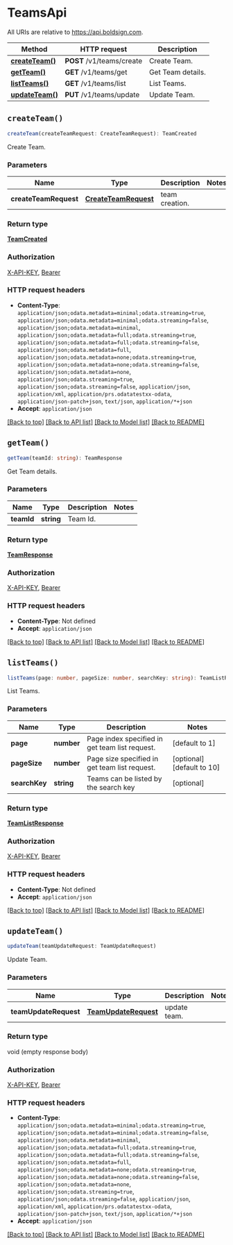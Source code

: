 # TeamsApi

All URIs are relative to https://api.boldsign.com.

| Method | HTTP request | Description |
| ------------- | ------------- | ------------- |
| [**createTeam()**](TeamsApi.md#createTeam) | **POST** /v1/teams/create | Create Team. |
| [**getTeam()**](TeamsApi.md#getTeam) | **GET** /v1/teams/get | Get Team details. |
| [**listTeams()**](TeamsApi.md#listTeams) | **GET** /v1/teams/list | List Teams. |
| [**updateTeam()**](TeamsApi.md#updateTeam) | **PUT** /v1/teams/update | Update Team. |


## `createTeam()`

```typescript
createTeam(createTeamRequest: CreateTeamRequest): TeamCreated
```

Create Team.


### Parameters

|Name | Type | Description  | Notes |
| ------------- | ------------- | ------------- | ------------- |
| **createTeamRequest** | [**CreateTeamRequest**](../docs/CreateTeamRequest.md)| team creation. | |

### Return type

[**TeamCreated**](../docs/TeamCreated.md)

### Authorization

[X-API-KEY](../README.md#X-API-KEY), [Bearer](../README.md#Bearer)

### HTTP request headers

- **Content-Type**: `application/json;odata.metadata=minimal;odata.streaming=true`, `application/json;odata.metadata=minimal;odata.streaming=false`, `application/json;odata.metadata=minimal`, `application/json;odata.metadata=full;odata.streaming=true`, `application/json;odata.metadata=full;odata.streaming=false`, `application/json;odata.metadata=full`, `application/json;odata.metadata=none;odata.streaming=true`, `application/json;odata.metadata=none;odata.streaming=false`, `application/json;odata.metadata=none`, `application/json;odata.streaming=true`, `application/json;odata.streaming=false`, `application/json`, `application/xml`, `application/prs.odatatestxx-odata`, `application/json-patch+json`, `text/json`, `application/*+json`
- **Accept**: `application/json`

[[Back to top]](#) [[Back to API list]](../README.md#api-endpoints)
[[Back to Model list]](../README.md#models)
[[Back to README]](../README.md)

## `getTeam()`

```typescript
getTeam(teamId: string): TeamResponse
```

Get Team details.


### Parameters

|Name | Type | Description  | Notes |
| ------------- | ------------- | ------------- | ------------- |
| **teamId** | **string**| Team Id. | |

### Return type

[**TeamResponse**](../docs/TeamResponse.md)

### Authorization

[X-API-KEY](../README.md#X-API-KEY), [Bearer](../README.md#Bearer)

### HTTP request headers

- **Content-Type**: Not defined
- **Accept**: `application/json`

[[Back to top]](#) [[Back to API list]](../README.md#api-endpoints)
[[Back to Model list]](../README.md#models)
[[Back to README]](../README.md)

## `listTeams()`

```typescript
listTeams(page: number, pageSize: number, searchKey: string): TeamListResponse
```

List Teams.


### Parameters

|Name | Type | Description  | Notes |
| ------------- | ------------- | ------------- | ------------- |
| **page** | **number**| Page index specified in get team list request. | [default to 1] |
| **pageSize** | **number**| Page size specified in get team list request. | [optional] [default to 10] |
| **searchKey** | **string**| Teams can be listed by the search key | [optional] |

### Return type

[**TeamListResponse**](../docs/TeamListResponse.md)

### Authorization

[X-API-KEY](../README.md#X-API-KEY), [Bearer](../README.md#Bearer)

### HTTP request headers

- **Content-Type**: Not defined
- **Accept**: `application/json`

[[Back to top]](#) [[Back to API list]](../README.md#api-endpoints)
[[Back to Model list]](../README.md#models)
[[Back to README]](../README.md)

## `updateTeam()`

```typescript
updateTeam(teamUpdateRequest: TeamUpdateRequest)
```

Update Team.


### Parameters

|Name | Type | Description  | Notes |
| ------------- | ------------- | ------------- | ------------- |
| **teamUpdateRequest** | [**TeamUpdateRequest**](../docs/TeamUpdateRequest.md)| update team. | |

### Return type

void (empty response body)

### Authorization

[X-API-KEY](../README.md#X-API-KEY), [Bearer](../README.md#Bearer)

### HTTP request headers

- **Content-Type**: `application/json;odata.metadata=minimal;odata.streaming=true`, `application/json;odata.metadata=minimal;odata.streaming=false`, `application/json;odata.metadata=minimal`, `application/json;odata.metadata=full;odata.streaming=true`, `application/json;odata.metadata=full;odata.streaming=false`, `application/json;odata.metadata=full`, `application/json;odata.metadata=none;odata.streaming=true`, `application/json;odata.metadata=none;odata.streaming=false`, `application/json;odata.metadata=none`, `application/json;odata.streaming=true`, `application/json;odata.streaming=false`, `application/json`, `application/xml`, `application/prs.odatatestxx-odata`, `application/json-patch+json`, `text/json`, `application/*+json`
- **Accept**: `application/json`

[[Back to top]](#) [[Back to API list]](../README.md#api-endpoints)
[[Back to Model list]](../README.md#models)
[[Back to README]](../README.md)

